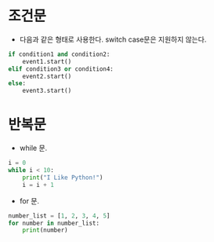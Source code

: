 # 조건문
- 다음과 같은 형태로 사용한다. switch case문은 지원하지 않는다.
```python
if condition1 and condition2:
    event1.start()
elif condition3 or condition4:
    event2.start()
else:
    event3.start()
```

# 반복문
- while 문.
```python
i = 0
while i < 10:
    print("I Like Python!")
    i = i + 1
```
- for 문.
```python
number_list = [1, 2, 3, 4, 5]
for number in number_list:
    print(number)
```

